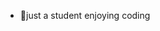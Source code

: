 - 🙌just a student enjoying coding

<!---
mmaarrius/mmaarrius is a ✨ special ✨ repository because its `README.md` (this file) appears on your GitHub profile.
You can click the Preview link to take a look at your changes.
--->
